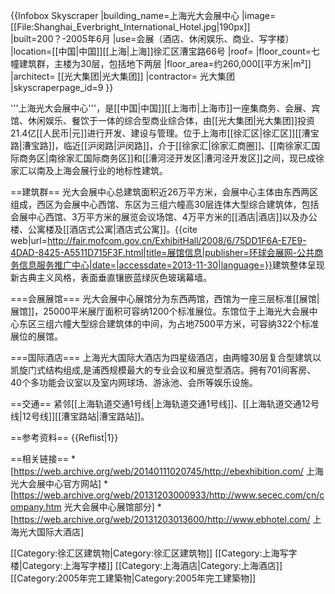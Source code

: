 
{{Infobox Skyscraper
|building_name=上海光大会展中心
|image=[[File:Shanghai_Everbright_International_Hotel.jpg|190px]]
|built=200？-2005年6月
|use=会展（酒店、休闲娱乐、商业、写字楼）
|location=[[中国|中国]][[上海|上海]]徐汇区漕宝路66号
|roof= 
|floor_count=七幢建筑群，主楼为30层，包括地下两层
|floor_area=约260,000[[平方米|m²]]
|architect= [[光大集团|光大集团]]
|contractor= 光大集团
|skyscraperpage_id=9
}}

'''上海光大会展中心'''，是[[中国|中国]][[上海市|上海市]]一座集商务、会展、宾馆、休闲娱乐、餐饮于一体的综合型商业综合体，由[[光大集团|光大集团]]投资21.4亿[[人民币|元]]进行开发、建设与管理。位于上海市[[徐汇区|徐汇区]][[漕宝路|漕宝路]]，临近[[沪闵路|沪闵路]]，介于[[徐家汇|徐家汇商圈]]、[[南徐家汇国际商务区|南徐家汇国际商务区]]和[[漕河泾开发区|漕河泾开发区]]之间，现已成徐家汇以南及上海会展行业的地标性建筑。

==建筑群==
光大会展中心总建筑面积近26万平方米，会展中心主体由东西两区组成，西区为会展中心西馆、东区为三组六幢高30层连体大型综合建筑体，包括会展中心西馆、3万平方米的展览会议场馆、4万平方米的[[酒店|酒店]]以及办公楼、公寓楼及[[酒店式公寓|酒店式公寓]]。<ref name="上海商务委">{{cite web|url=http://fair.mofcom.gov.cn/ExhibitHall/2008/6/75DD1F6A-E7E9-4DAD-8425-A5511D715F3F.html|title=展馆信息|publisher=环球会展网-公共商务信息服务推广中心|date=|accessdate=2013-11-30|language=}}</ref>建筑整体呈现新古典主义风格，表面垂直镶嵌蓝绿灰色玻璃幕墙。

===会展展馆===
光大会展中心展馆分为东西两馆，西馆为一座三层标准[[展馆|展馆]]，25000平米展厅面积可容纳1200个标准展位。东馆位于上海光大会展中心东区三组六幢大型综合建筑体的中间，为占地7500平方米，可容纳322个标准展位的展馆。

===国际酒店===
上海光大国际大酒店为四星级酒店，由两幢30层复合型建筑以凯旋门式结构组成,是浦西规模最大的专业会议和展览型酒店。拥有701间客房、40个多功能会议室以及室内网球场、游泳池、会所等娱乐设施。

==交通==
紧邻[[上海轨道交通1号线|上海轨道交通1号线]]、[[上海轨道交通12号线|12号线]][[漕宝路站|漕宝路站]]。

==参考资料==
{{Reflist|1}}

==相关链接==
*[https://web.archive.org/web/20140111020745/http://ebexhibition.com/ 上海光大会展中心官方网站]
*[https://web.archive.org/web/20131203000933/http://www.secec.com/cn/company.htm 光大会展中心展馆部分]
*[https://web.archive.org/web/20131203013600/http://www.ebhotel.com/ 上海光大国际大酒店]

[[Category:徐汇区建筑物|Category:徐汇区建筑物]]
[[Category:上海写字楼|Category:上海写字楼]]
[[Category:上海酒店|Category:上海酒店]]
[[Category:2005年完工建築物|Category:2005年完工建築物]]